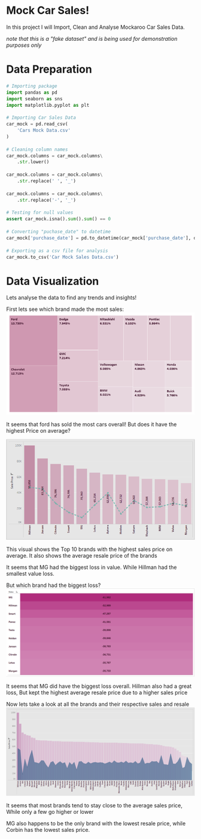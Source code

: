 # Mock Car Sales!
In this project I will Import, Clean and Analyse Mockaroo Car Sales Data.

*note that this is a "fake dataset" and is being used for demonstration purposes only*

# Data Preparation
```python
# Importing package
import pandas as pd
import seaborn as sns
import matplotlib.pyplot as plt

# Importing Car Sales Data
car_mock = pd.read_csv(
    'Cars Mock Data.csv'
)

# Cleaning column names
car_mock.columns = car_mock.columns\
    .str.lower()

car_mock.columns = car_mock.columns\
    .str.replace(' ', '_')

car_mock.columns = car_mock.columns\
    .str.replace('-', '_')

# Testing for null values
assert car_mock.isna().sum().sum() == 0

# Converting "puchase_date" to datetime
car_mock['purchase_date'] = pd.to_datetime(car_mock['purchase_date'], dayfirst=True).dt.date

# Exporting as a csv file for analysis
car_mock.to_csv('Car Mock Sales Data.csv')
```

# Data Visualization

Lets analyse the data to find any trends and insights!

First lets see which brand made the most sales:
!['Numbers of Cars Sold per Brand'](Number%20of%20Cars%20Sold%20per%20Brand.png)

It seems that ford has sold the most cars overall! But does it have the highest Price on average?

!['Average Price per Brand'](Average%20Sales%20Price%20per%20Brand%20(Top%2010).png)

This visual shows the Top 10 brands with the highest sales price on average. It also shows the average resale price of the brands

It seems that MG had the biggest loss in value. While Hillman had the smallest value loss.

But which brand had the biggest loss?
!['Loss in Value per Brand'](Average%20Loss%20in%20Price%20per%20Brand%20(Top%2010).png)

It seems that MG did have the biggest loss overall. Hillman also had a great loss, But kept the highest average resale price due to a higher sales price

Now lets take a look at all the brands and their respective sales and resale
!['Change in Price per Brand'](Change%20in%20Price%20per%20Brand.png)

It seems that most brands tend to stay close to the average sales price, While only a few go higher or lower

MG also happens to be the only brand with the lowest resale price, while Corbin has the lowest sales price.